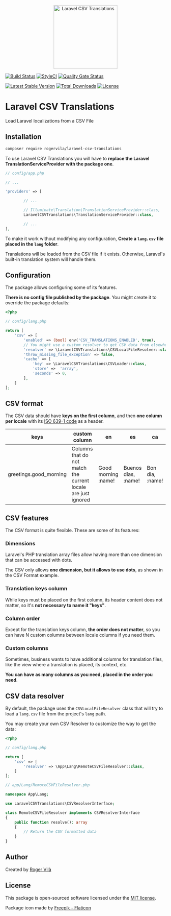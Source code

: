 <p align="center"><img width="200" src="https://i.ibb.co/VmZYSSM/csv.png" alt="Laravel CSV Translations" /></p>

[![Build Status](https://github.com/rogervila/laravel-csv-translations/workflows/build/badge.svg)](https://github.com/rogervila/laravel-csv-translations/actions)
[![StyleCI](https://github.styleci.io/repos/211657121/shield?branch=main)](https://github.styleci.io/repos/211657121)
[![Quality Gate Status](https://sonarcloud.io/api/project_badges/measure?project=rogervila_laravel-csv-translations&metric=alert_status)](https://sonarcloud.io/dashboard?id=rogervila_laravel-csv-translations)

[![Latest Stable Version](https://poser.pugx.org/rogervila/laravel-csv-translations/v/stable)](https://packagist.org/packages/rogervila/laravel-csv-translations)
[![Total Downloads](https://poser.pugx.org/rogervila/laravel-csv-translations/downloads)](https://packagist.org/packages/rogervila/laravel-csv-translations)
[![License](https://poser.pugx.org/rogervila/laravel-csv-translations/license)](https://packagist.org/packages/rogervila/laravel-csv-translations)

# Laravel CSV Translations

Load Laravel localizations from a CSV File

## Installation

```sh
composer require rogervila/laravel-csv-translations
```

To use Laravel CSV Translations you will have to **replace the Laravel TranslationServiceProvider with the package one**.

```php
// config/app.php

// ...

'providers' => [

        // ...

        // Illuminate\Translation\TranslationServiceProvider::class,
        LaravelCSVTranslations\TranslationServiceProvider::class,

        // ...
],
```

To make it work without modifying any configuration, **Create a `lang.csv` file placed in the `lang` folder**.

Translations will be loaded from the CSV file if it exists. Otherwise, Laravel's built-in translation system will handle them.


## Configuration

The package allows configuring some of its features.

**There is no config file published by the package**. You might create it to override the package defaults:

```php
<?php

// config/lang.php

return [
    'csv' => [
        'enabled' => (bool) env('CSV_TRANSLATIONS_ENABLED', true),
        // You might use a custom resolver to get CSV data from elsewhere
        'resolver' => \LaravelCSVTranslations\CSVLocalFileResolver::class,
        'throw_missing_file_exception' => false,
        'cache' => [
            'key' => \LaravelCSVTranslations\CSVLoader::class,
            'store' =>  'array',
            'seconds' => 0,
        ],
    ]
];
```

## CSV format

The CSV data should have **keys on the first column**, and then **one column per locale** with its [ISO 639-1 code](https://en.wikipedia.org/wiki/List_of_ISO_639-1_codes) as a header.

| keys                   | custom column                                                 | en                  | es                  | ca              |
|------------------------|---------------------------------------------------------------|---------------------|---------------------|-----------------|
| greetings.good_morning | Columns that do not match the current locale are just ignored | Good morning :name! | Buenos días, :name! | Bon dia, :name! |


## CSV features

The CSV format is quite flexible. These are some of its features:


### Dimensions

Laravel's PHP translation array files allow having more than one dimension that can be accessed with dots.

The CSV only allows **one dimension, but it allows to use dots**, as shown in the CSV Format example.


### Translation keys column

While keys must be placed on the first column, its header content does not matter, so it's **not necessary to name it "keys"**.


### Column order

Except for the translation keys column, **the order does not matter**, so you can have N custom columns between locale columns if you need them.


### Custom columns

Sometimes, business wants to have additional columns for translation files, like the view where a translation is placed, its context, etc.

**You can have as many columns as you need, placed in the order you need**.


## CSV data resolver

By default, the package uses the `CSVLocalFileResolver` class that will try to load a `lang.csv` file from the project's `lang` path.

You may create your own CSV Resolver to customize the way to get the data:

```php
<?php

// config/lang.php

return [
    'csv' => [
        'resolver' => \App\Lang\RemoteCSVFileResolver::class,
    ]
];

// app/Lang/RemoteCSVFileResolver.php

namespace App\Lang;

use LaravelCSVTranslations\CSVResolverInterface;

class RemoteCSVFileResolver implements CSVResolverInterface
{
    public function resolve(): array
    {
        // Return the CSV formatted data
    }
}
```

## Author

Created by [Roger Vilà](https://rogervila.es)


## License

This package is open-sourced software licensed under the [MIT license](https://opensource.org/licenses/MIT).

Package icon made by <a href="https://www.flaticon.com/free-icons/csv">Freepik - Flaticon</a>
